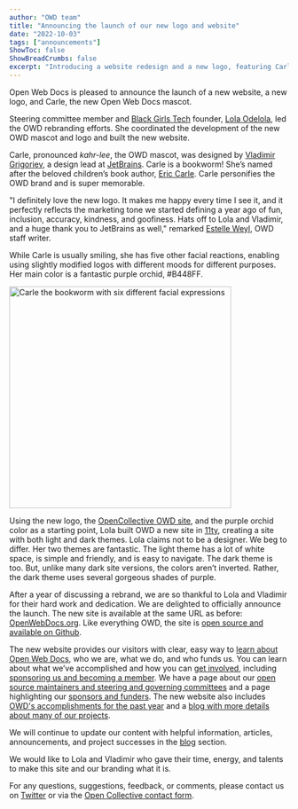 ```yaml
---
author: "OWD team"
title: "Announcing the launch of our new logo and website"
date: "2022-10-03"
tags: ["announcements"]
ShowToc: false
ShowBreadCrumbs: false
excerpt: "Introducing a website redesign and a new logo, featuring Carle the bookworm"
---
```


Open Web Docs is pleased to announce the launch of a new website, a new logo, and Carle, the new Open Web Docs mascot.

Steering committee member and [Black Girls Tech](https://www.blackgirlsintech.org/) founder, [Lola Odelola](https://lolaodelola.dev/), led the OWD rebranding efforts. She coordinated the development of the new OWD mascot and logo and built the new website. 

Carle, pronounced *kahr-lee*, the OWD mascot, was designed by [Vladimir Grigoriev](https://nl.linkedin.com/in/grigza), a design lead at [JetBrains](https://Jetbrains.com). Carle is a bookworm! She’s named after the beloved children’s book author, [Eric Carle](https://eric-carle.com/). Carle personifies the OWD brand and is super memorable.  

"I definitely love the new logo. It makes me happy every time I see it, and it perfectly reflects the marketing tone we started defining a year ago of fun, inclusion, accuracy, kindness, and goofiness. Hats off to Lola and Vladimir, and a huge thank you to JetBrains as well," remarked [Estelle Weyl](https://github.com/estelle), OWD staff writer. 

While Carle is usually smiling, she has five other facial reactions, enabling using slightly modified logos with different moods for different purposes. Her main color is a fantastic purple orchid, #B448FF.

<img width="400" alt="Carle the bookworm with six different facial expressions" src="https://user-images.githubusercontent.com/69888/192943190-9b938307-4084-49e5-86c6-0b270e09f6ad.png">

Using the new logo, the [OpenCollective OWD site](https://opencollective.com/open-web-docs), and the purple orchid color as a starting point, Lola built OWD a new site in [11ty](https://www.11ty.dev/), creating a site with both light and dark themes. Lola claims not to be a designer. We beg to differ. Her two themes are fantastic. The light theme has a lot of white space, is simple and friendly, and is easy to navigate. The dark theme is too. But, unlike many dark site versions, the colors aren’t inverted. Rather, the dark theme uses several gorgeous shades of purple.

After a year of discussing a rebrand, we are so thankful to Lola and Vladimir for their hard work and dedication. We are delighted to officially announce the launch. The new site is available at the same URL as before: [OpenWebDocs.org](https://OpenWebDocs.org). Like everything OWD, the site is [open source and available on Github](https://github.com/openwebdocs/owd-website/). 

The new website provides our visitors with clear, easy way to [learn about Open Web Docs](https://openwebdocs.org/), who we are, what we do, and who funds us. You can learn about what we’ve accomplished and how you can [get involved](https://openwebdocs.org/get-involved/), including [sponsoring us and becoming a member](https://openwebdocs.org/membership/). We have a page about our [open source maintainers and steering and governing committees](https://openwebdocs.org/team/) and a page highlighting our [sponsors and funders](https://openwebdocs.org/sponsors/). The new website also includes [OWD's accomplishments for the past year](https://openwebdocs.org/content/reports/2021/) and a [blog with more details about many of our projects](https://openwebdocs.org/blog/). 

We will continue to update our content with helpful information, articles, announcements, and project successes in the [blog](https://openwebdocs.org/content/posts/) section.

We would like to Lola and Vladimir who gave their time, energy, and talents to make this site and our branding what it is.

For any questions, suggestions, feedback, or comments, please contact us on [Twitter](https://twitter.com/OpenWebDocs) or via the [Open Collective contact form](https://opencollective.com/open-web-docs/contact).

